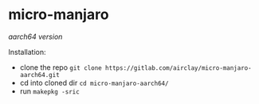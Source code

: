 # micro-manjaro
*aarch64 version*
  
  
 Installation:
  
  
   - clone the repo `git clone https://gitlab.com/airclay/micro-manjaro-aarch64.git`
   - cd into cloned dir `cd micro-manjaro-aarch64/`
   - run `makepkg -sric`
